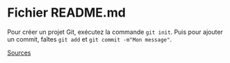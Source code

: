 # Fichier README.md

Pour créer un projet Git, exécutez la commande `git init`.
Puis pour ajouter un commit, faîtes `git add` et `git commit -m"Mon message"`.

[Sources](./sources.md)

